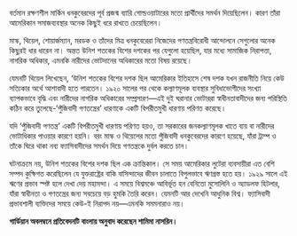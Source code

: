 বর্তমান রক্ষণশীল মার্কিন ধনকুবেরদের পূর্ব প্রজন্ম ব্যারি গোল্ডওয়াটারের মতো প্রার্থীদের সমর্থন দিয়েছিলেন। কারণ তাঁরা আমেরিকান সমাজব্যবস্থার অনেক কিছুই ধরে রাখতে চেয়েছিলেন।

মাস্ক, থিয়েল, শোয়ার্জম্যান, মরডক ও তাঁদের মিত্র ধনকুবেরেরা নিজেদের গণতন্ত্রবিরোধী আন্দোলনে সেগুলোর অনেক কিছুরই ধার ধারেন না। অন্তত উনিশ শতকের বিশের দশকের পর যেগুলো হয়েছিল, যার মধ্যে সামাজিক নিরাপত্তা, নাগরিক অধিকার, এমনকি নারীদের ভোটদানের অধিকারের মতো বিষয় রয়েছে।

যেমনটি থিয়েল লিখেছেন, ‘উনিশ শতকের বিশের দশক ছিল আমেরিকার ইতিহাসে শেষ দশক যখন রাজনীতি নিয়ে কেউ সত্যিকার অর্থে আশাবাদী হতে পারতেন। ১৯২০ সালের পর থেকে কল্যাণমূলক ব্যবস্থার সুবিধাভোগীদের সংখ্যা ব্যাপকভাবে বৃদ্ধি এবং নারীদের নাগরিক অধিকারের সম্প্রসারণ—এই দুই ঘরানার ভোটাররা স্বাধীনতাবাদীদের জন্য পরিস্থিতি কঠিন করে তুলেছে-‘পুঁজিবাদী গণতন্ত্রের’ ধারণাকে একটি বিপরীতমুখী ধারণায় পরিণত করেছে।  

যদি ‘পুঁজিবাদী গণতন্ত্র’ একটি বিপরীতমুখী ধারণায় পরিণত হয়ও, তা সরকারের জনকল্যাণমূলক খাতে ব্যয় বা নারীদের ভোটাধিকার পাওয়ার কারণে হয়নি। বরং মাস্ক ও থিয়েলের মতো পুঁজিবাদী ধনকুবেরদের কারণে হয়েছে, যাঁরা ট্রাম্প ও তাঁকে ঘিরে থাকা নব্য ফ্যাসিবাদীদের সমর্থন দিয়ে গণতন্ত্রকে দুর্বল করতে চান।

ঘটনাক্রমে নয়, উনিশ শতকের বিশের দশক ছিল এক ক্রান্তিকাল। সে সময় আমেরিকার লুটেরা ব্যবসায়ীরা এত বেশি সম্পদ কুক্ষিগত করেছিলেন যে যুক্তরাষ্ট্রের বাকি বাসিন্দাদের জীবন চালাতে বিপুলভাবে ঋণগ্রস্ত হতে হয়। ১৯২৯ সালে এই ঋণের প্রভাব স্পষ্ট হলে দেখা দেয় মহামন্দা। এ সময়ে বিশ্বমঞ্চে আবির্ভূত হন বেনিতো মুসোলিনি ও অ্যাডলফ হিটলার, যাঁরা স্বাধীনতা ও গণতন্ত্রের জন্য সবচেয়ে বড় হুমকি তৈরি করেন। যেমনটি আর দেখেনি আধুনিক বিশ্ব। ফ্যাসিবাদী প্রভাবশালী ব্যক্তিদের সময়ে কেউ-ই নিরাপদ নয়—এমনকি সমমনারাও নয়।

**গার্ডিয়ান অবলম্বনে প্রতিবেদনটি বাংলায় অনুবাদ করেছেন শামিমা নাসরিন।**
